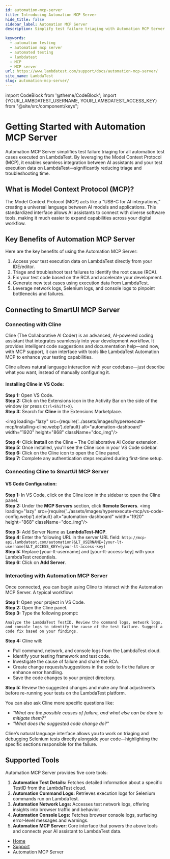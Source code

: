 ```yaml
---
id: automation-mcp-server
title: Introducing Automation MCP Server
hide_title: false
sidebar_label: Automation MCP Server
description: Simplify test failure triaging with Automation MCP Server on LambdaTest. Powered by Model Context Protocol (MCP), it connects AI assistants to your test data for faster, smarter debugging.

keywords:
  - automation testing
  - automation mcp server
  - automated testing
  - lambdatest
  - MCP
  - MCP server
url: https://www.lambdatest.com/support/docs/automation-mcp-server/
site_name: LambdaTest
slug: automation-mcp-server/
---
```


import CodeBlock from '@theme/CodeBlock';
import {YOUR_LAMBDATEST_USERNAME, YOUR_LAMBDATEST_ACCESS_KEY} from "@site/src/component/keys";

<script type="application/ld+json"
      dangerouslySetInnerHTML={{ __html: JSON.stringify({
       "@context": "https://schema.org",
        "@type": "BreadcrumbList",
        "itemListElement": [{
          "@type": "ListItem",
          "position": 1,
          "name": "Home",
          "item": "https://www.lambdatest.com"
        },{
          "@type": "ListItem",
          "position": 2,
          "name": "Support",
          "item": "https://www.lambdatest.com/support/docs/"
        },{
          "@type": "ListItem",
          "position": 3,
          "name": "Languages and Framework",
          "item": "https://www.lambdatest.com/support/docs/automation-mcp-server/"
        }]
      })
    }}
></script>

# Getting Started with Automation MCP Server
Automation MCP Server simplifies test failure triaging for all automation test cases executed on LambdaTest. By leveraging the Model Context Protocol (MCP), it enables seamless integration between AI assistants and your test execution data on LambdaTest—significantly reducing triage and troubleshooting time.


<!-- Get a comprehensive overview of HyperExecute's capabilities by watching our introductory video.

<div className="ytframe"> 
<div className="youtube" data-embed="tLe5VPcGDxs">
    <div className="play-button"></div>
</div>
</div> -->

## What is Model Context Protocol (MCP)?
The Model Context Protocol (MCP) acts like a “USB-C for AI integrations,” creating a universal language between AI models and applications. This standardized interface allows AI assistants to connect with diverse software tools, making it much easier to expand capabilities across your digital workflow.

## Key Benefits of Automation MCP Server

Here are the key benefits of using the Automation MCP Server:

1. Access your test execution data on LambdaTest directly from your IDE/editor.
2. Triage and troubleshoot test failures to identify the root cause (RCA).
3. Fix your test code based on the RCA and accelerate your development.
4. Generate new test cases using execution data from LambdaTest.
5. Leverage network logs, Selenium logs, and console logs to pinpoint bottlenecks and failures.

## Connecting to SmartUI MCP Server​

### Connecting with Cline

Cline (The Collaborative AI Coder) is an advanced, AI-powered coding assistant that integrates seamlessly into your development workflow. It provides intelligent code suggestions and documentation help—and now, with MCP support, it can interface with tools like LambdaTest Automation MCP to enhance your testing capabilities.

Cline allows natural language interaction with your codebase—just describe what you want, instead of manually configuring it.

#### Installing Cline in VS Code:

**Step 1:** Open VS Code.<br />
**Step 2:** Click on the Extensions icon in the Activity Bar on the side of the window (or press `Ctrl+Shift+X`).<br />
**Step 3:** Search for **Cline** in the Extensions Marketplace.

<img loading="lazy" src={require('../assets/images/hyperexecute-mcp/installing-cline.webp').default} alt="automation-dashboard"  width="1920" height="868" className="doc_img"/>

**Step 4:** Click **Install** on the Cline – The Collaborative AI Coder extension.<br />
**Step 5:** Once installed, you'll see the Cline icon in your VS Code sidebar.<br />
**Step 6:** Click on the Cline icon to open the Cline panel.<br />
**Step 7:** Complete any authentication steps required during first-time setup.

### Connecting Cline to SmartUI MCP Server

#### VS Code Configuration:

**Step 1:** In VS Code, click on the Cline icon in the sidebar to open the Cline panel.<br />
**Step 2:** Under the **MCP Servers** section, click **Remote Servers**.
<img loading="lazy" src={require('../assets/images/hyperexecute-mcp/vs-code-config.webp').default} alt="automation-dashboard"  width="1920" height="868" className="doc_img"/>

**Step 3:** Add Server Name as **LambdaTest-MCP**.<br />
**Step 4:** Enter the following URL in the server URL field: `http://mcp-api.lambdatest.com/automation?&LT_USERNAME=[your-lt-username]&LT_ACCESS_KEY=[your-lt-access-key]` <br />
**Step 5:** Replace [your-lt-username] and [your-lt-access-key] with your LambdaTest credentials. <br />
**Step 6:** Click on **Add Server**. 

### Interacting with Automation MCP Server

Once connected, you can begin using Cline to interact with the Automation MCP Server. A typical workflow:


**Step 1:** Open your project in VS Code.<br /> 
**Step 2:** Open the Cline panel.<br /> 
**Step 3:** Type the following prompt: 


```
Analyze the LambdaTest TestID. Review the command logs, network logs, and console logs to identify the cause of the test failure. Suggest a code fix based on your findings.
```

**Step 4:** Cline will:

- Pull command, network, and console logs from the LambdaTest cloud.
- Identify your testing framework and test code.
- Investigate the cause of failure and share the RCA.
- Create change requests/suggestions in the code to fix the failure or enhance error handling.
- Save the code changes to your project directory.

**Step 5:** Review the suggested changes and make any final adjustments before re-running your tests on the LambdaTest platform.

You can also ask Cline more specific questions like:

- *"What are the possible causes of failure, and what else can be done to mitigate them?"*
- *"What does the suggested code change do?"*

Cline’s natural language interface allows you to work on triaging and debugging Selenium tests directly alongside your code—highlighting the specific sections responsible for the failure.


## Supported Tools 

Automation MCP Server provides five core tools:

1. **Automation Test Details:** Fetches detailed information about a specific TestID from the LambdaTest cloud.
2. **Automation Command Logs:** Retrieves execution logs for Selenium commands run on LambdaTest.
3. **Automation Network Logs:** Accesses test network logs, offering insights into browser traffic and behavior.
4. **Automation Console Logs:** Fetches browser console logs, surfacing error-level messages and warnings.
5. **Automation MCP Server:** Core interface that powers the above tools and connects your AI assistant to LambdaTest data.


<nav aria-label="breadcrumbs">
  <ul className="breadcrumbs">
    <li className="breadcrumbs__item">
      <a className="breadcrumbs__link" href="https://www.lambdatest.com">
        Home
      </a>
    </li>
    <li className="breadcrumbs__item">
      <a className="breadcrumbs__link" target="_self" href="https://www.lambdatest.com/support/docs/">
        Support
      </a>
    </li>
    <li className="breadcrumbs__item breadcrumbs__item--active">
      <span className="breadcrumbs__link">
        Automation MCP Server
      </span>
    </li>
  </ul>
</nav>
